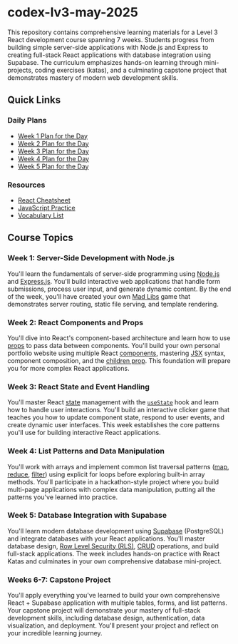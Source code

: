 # codex-lv3-may-2025

This repository contains comprehensive learning materials for a Level 3 React development course spanning 7 weeks. Students progress from building simple server-side applications with Node.js and Express to creating full-stack React applications with database integration using Supabase. The curriculum emphasizes hands-on learning through mini-projects, coding exercises (katas), and a culminating capstone project that demonstrates mastery of modern web development skills.

## Quick Links

### Daily Plans
- [Week 1 Plan for the Day](plan-for-the-day-w1.md)
- [Week 2 Plan for the Day](plan-for-the-day-w2.md)
- [Week 3 Plan for the Day](plan-for-the-day-w3.md)
- [Week 4 Plan for the Day](plan-for-the-day-w4.md)
- [Week 5 Plan for the Day](plan-for-the-day-w5.md)

### Resources
- [React Cheatsheet](REACT_CHEATSHEET.md)
- [JavaScript Practice](./javascript-practice/README.md)
- [Vocabulary List](VOCABULARY_LIST.md)

## Course Topics

### Week 1: Server-Side Development with Node.js
You'll learn the fundamentals of server-side programming using [Node.js](VOCABULARY_LIST.md#nodejs-node) and [Express.js](VOCABULARY_LIST.md#express). You'll build interactive web applications that handle form submissions, process user input, and generate dynamic content. By the end of the week, you'll have created your own [Mad Libs](VOCABULARY_LIST.md#mad-libs) game that demonstrates server routing, static file serving, and template rendering.

### Week 2: React Components and Props
You'll dive into React's component-based architecture and learn how to use [props](VOCABULARY_LIST.md#props) to pass data between components. You'll build your own personal portfolio website using multiple React [components](VOCABULARY_LIST.md#component), mastering [JSX](VOCABULARY_LIST.md#jsx) syntax, component composition, and the [children prop](VOCABULARY_LIST.md#children-prop). This foundation will prepare you for more complex React applications.

### Week 3: React State and Event Handling
You'll master React [state](VOCABULARY_LIST.md#state) management with the [`useState`](VOCABULARY_LIST.md#usestate) hook and learn how to handle user interactions. You'll build an interactive clicker game that teaches you how to update component state, respond to user events, and create dynamic user interfaces. This week establishes the core patterns you'll use for building interactive React applications.

### Week 4: List Patterns and Data Manipulation
You'll work with arrays and implement common list traversal patterns ([map](VOCABULARY_LIST.md#map), [reduce](VOCABULARY_LIST.md#reduce), [filter](VOCABULARY_LIST.md#filter)) using explicit for loops before exploring built-in array methods. You'll participate in a hackathon-style project where you build multi-page applications with complex data manipulation, putting all the patterns you've learned into practice.

### Week 5: Database Integration with Supabase
You'll learn modern database development using [Supabase](VOCABULARY_LIST.md#supabase) (PostgreSQL) and integrate databases with your React applications. You'll master database design, [Row Level Security (RLS)](VOCABULARY_LIST.md#row-level-security-rls), [CRUD](VOCABULARY_LIST.md#crud) operations, and build full-stack applications. The week includes hands-on practice with React Katas and culminates in your own comprehensive database mini-project.

### Weeks 6-7: Capstone Project
You'll apply everything you've learned to build your own comprehensive React + Supabase application with multiple tables, forms, and list patterns. Your capstone project will demonstrate your mastery of full-stack development skills, including database design, authentication, data visualization, and deployment. You'll present your project and reflect on your incredible learning journey.